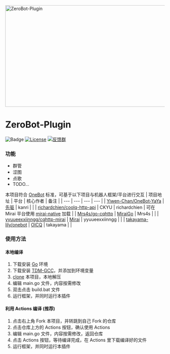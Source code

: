 <img src="https://socialify.git.ci/Yiwen-Chan/ZeroBot-Plugin/image?forks=1&issues=1&language=1&owner=1&pulls=1&stargazers=1&theme=Light" alt="ZeroBot-Plugin" width="640" height="320" />

# ZeroBot-Plugin

![Badge](https://img.shields.io/badge/OneBot-v11-black)
[![License](https://img.shields.io/github/license/Yiwen-Chan/ZeroBot-Plugin.svg)](https://raw.githubusercontent.com/Yiwen-Chan/ZeroBot-Plugin/master/LICENSE)
[![反馈群](https://img.shields.io/badge/反馈群-1048452984-green.svg)](https://jq.qq.com/?_wv=1027&k=QMb7x1mM)

### 功能
- 群管
- 涩图
- 点歌
- TODO...

本项目符合 [OneBot](https://github.com/howmanybots/onebot) 标准，可基于以下项目与机器人框架/平台进行交互
| 项目地址 | 平台 | 核心作者 | 备注 |
| --- | --- | --- | --- |
| [Yiwen-Chan/OneBot-YaYa](https://github.com/Yiwen-Chan/OneBot-YaYa) | [先驱](https://www.xianqubot.com/) | kanri |  |
| [richardchien/coolq-http-api](https://github.com/richardchien/coolq-http-api) | CKYU | richardchien | 可在 Mirai 平台使用 [mirai-native](https://github.com/iTXTech/mirai-native) 加载 |
| [Mrs4s/go-cqhttp](https://github.com/Mrs4s/go-cqhttp) | [MiraiGo](https://github.com/Mrs4s/MiraiGo) | Mrs4s |  |
| [yyuueexxiinngg/cqhttp-mirai](https://github.com/yyuueexxiinngg/cqhttp-mirai) | [Mirai](https://github.com/mamoe/mirai) | yyuueexxiinngg |  |
| [takayama-lily/onebot](https://github.com/takayama-lily/onebot) | [OICQ](https://github.com/takayama-lily/oicq) | takayama |  |

### 使用方法
#### 本地编译
1. 下载安装 [Go](https://studygolang.com/dl/golang/go1.16.2.windows-amd64.msi) 环境
2. 下载安装 [TDM-GCC](https://github.com/jmeubank/tdm-gcc/releases)，并添加到环境变量
3. [clone](https://github.com/Yiwen-Chan/ZeroBot-Plugin/archive/master.zip) 本项目，本地解压
4. 编辑 main.go 文件，内容按需修改
5. 双击点击 build.bat 文件
6. 运行框架，并同时运行本插件

#### 利用 Actions 编译 (推荐)
1. 点击右上角 Fork 本项目，并转跳到自己 Fork 的仓库
2. 点击仓库上方的 Actions 按钮，确认使用 Actions
3. 编辑 main.go 文件，内容按需修改，返回仓库
4. 点击 Actions 按钮，等待编译完成，在 Actions 里下载编译好的文件
5. 运行框架，并同时运行本插件

